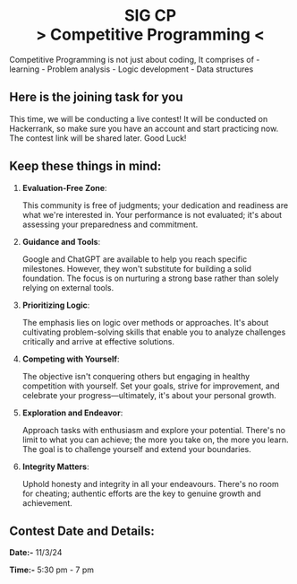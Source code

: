 <p align="center">
<!-- 
<a href="https://aseam.acm.org/">
    <img src="" alt="Logo" width=30%>
  </a>
-->
  <h1 align="center">SIG CP<br>> Competitive Programming <</h1>
  
</p>
Competitive Programming is not just about coding, It comprises of 
- learning
- Problem analysis
- Logic development
- Data structures

## Here is the joining task for you
This time, we will be conducting a live contest! It will be conducted on Hackerrank, so make sure you have an account and start practicing now.
The contest link will be shared later.
Good Luck!

## Keep these things in mind:
  1. **Evaluation-Free Zone**:

      This community is free of judgments; your dedication and readiness are what we're interested in. Your performance is not evaluated; it's about assessing your preparedness and commitment.

  2. **Guidance and Tools**:

      Google and ChatGPT are available to help you reach specific milestones. However, they won't substitute for building a solid foundation. The focus is on nurturing a strong base rather than solely relying on external tools.

  3. **Prioritizing Logic**:

      The emphasis lies on logic over methods or approaches. It's about cultivating problem-solving skills that enable you to analyze challenges critically and arrive at effective solutions.

  4. **Competing with Yourself**:

     The objective isn't conquering others but engaging in healthy competition with yourself. Set your goals, strive for improvement, and celebrate your progress—ultimately, it's about your personal growth.

  5. **Exploration and Endeavor**:

     Approach tasks with enthusiasm and explore your potential. There's no limit to what you can achieve; the more you take on, the more you learn. The goal is to challenge yourself and extend your boundaries.

  6. **Integrity Matters**:
     
      Uphold honesty and integrity in all your endeavours. There's no room for cheating; authentic efforts are the key to genuine growth and achievement.

## Contest Date and Details:
**Date:-** 11/3/24

**Time:-** 5:30 pm - 7 pm


